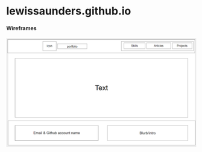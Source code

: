# lewissaunders.github.io

#### Wireframes

![SkillsPageWireframe](/images/SkillsWireframe.PNG "Skills Page Wireframe")